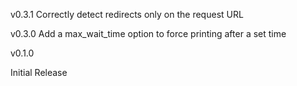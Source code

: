 v0.3.1
Correctly detect redirects only on the request URL

v0.3.0
Add a max_wait_time option to force printing after a set time

v0.1.0

Initial Release
